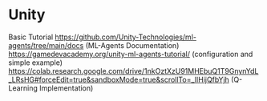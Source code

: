 # Unity

Basic Tutorial
https://github.com/Unity-Technologies/ml-agents/tree/main/docs (ML-Agents Documentation)
https://gamedevacademy.org/unity-ml-agents-tutorial/ (configuration and simple example)
https://colab.research.google.com/drive/1nkOztXzU91MHEbuQ1T9GnynYdL_LRsHG#forceEdit=true&sandboxMode=true&scrollTo=_lIHijQfbYjh (Q-Learning Implementation)
